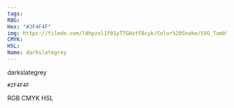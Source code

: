 ```yaml
---
tags:
RBG:
Hex: "#2F4F4F"
img: https://filedn.com/l0hpzxl1f01yT7GHxtF8cyk/Color%20Snake/SVG_Tumb%20Mass%20No%20Name/#2F4F4F.svg
CMYK:
HSL:
Name: darkslategrey
---
```

darkslategrey
```palette
#2F4F4F
```
RGB
CMYK
HSL